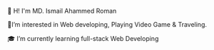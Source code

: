 👀 H! I'm MD. Ismail Ahammed Roman

🚦I’m interested in Web developing, Playing Video Game & Traveling.

🎓 I’m currently learning full-stack Web Developing
